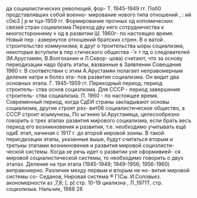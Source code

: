 да социалистических революций, фор-
Т. 1945-1949 гг. Поб0 продставлявших собой военно-
мирование нового типа отношений ,
: ий с0ю3 | р
м тцэ-1959 гг. Формирование прочных од
копомических связей стран социализма Переход дву
него сотрудничества к многостороннему » од в развитии
Ш. 1960г- по настоящео время. Новый пер
: азвернутое
отношекий братских стрен. В о ватой .
строительство коммунизма; в друг о  троительства
ыоры социализма, некоторые вступили в пер
стического общества -’»
т пд о следователей (М.Арустамян, В.Волгоханин и Л.Сквор-
цова) считают, что за основу периодизации надо брать этапы,
вазванные в Заявлении Совещания 1960 г. В соответствии с этим
А.Арустамян полагает неправомерным деление натри и болез эта-
пов развития социализма. Он видит два основных этапа.
Г. 1945-1959 гг. Переходный период, период строитель-
ства основ социзлизма. Для СССР - период завершения строитель-
ства социализиа.
П. 1960 - по настоящее время. Современный период, когда
СдЕИ страны закладывают основы социализма, другие строят рэз-
вит06 социалистическое общество, а СССР строит ксымунизы,
По ыгэнию Ы.Арустамяца, целесообрезно говорить о трех
атапах развития мирового социализма, если брать весъ период
его возникновения и развития, т.е. необходимо учитывать ещё
одиЕ этап, начиная с 1917 г. до второй иировой зонны. В такой
перисдизации этапы, указанные выше, будут считаться вторым и
третькы зтапами возникновения и развития мировой социзлисти-
ческой системы. Когда хе речь идет о развитии ухе оформивией-
ся мировой социалистической системы, то необходимо говорить
о двух этапах. Деление на три этапа (1945-1949; 1949-1956;
1956-1960) веправоиерно. Различие мехду первым и вторым не но-
вития мировой системы со-
Седанов, Нировая система
®
Г)Сы. И.Соловьез. акономерности аз
‚7,8; [.
р] стр. 10-19
циализна , Л.,1971Т, стр.
социзлизыа. Нальчик, 1988
28
